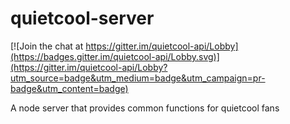 # quietcool-server

[![Join the chat at https://gitter.im/quietcool-api/Lobby](https://badges.gitter.im/quietcool-api/Lobby.svg)](https://gitter.im/quietcool-api/Lobby?utm_source=badge&utm_medium=badge&utm_campaign=pr-badge&utm_content=badge)

A node server that provides common functions for quietcool fans
